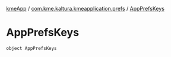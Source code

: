 [kmeApp](../index.md) / [com.kme.kaltura.kmeapplication.prefs](index.md) / [AppPrefsKeys](./-app-prefs-keys.md)

# AppPrefsKeys

`object AppPrefsKeys`